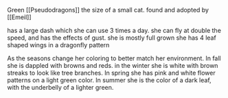 Green [[Pseudodragons]] the size of a small cat. found and adopted by [[Emeil]]

has a large dash which she can use 3 times a day. she can fly at double the speed, and has the effects of gust.
she is mostly full grown
she has 4 leaf shaped wings in a dragonfly pattern

As the seasons change her coloring to better match her environment. In fall she is dappled with browns and reds. in the winter she is white with brown streaks to look like tree branches. In spring she has pink and white flower patterns on a light green color. In summer she is the color of a dark leaf, with the underbelly of a lighter green.
